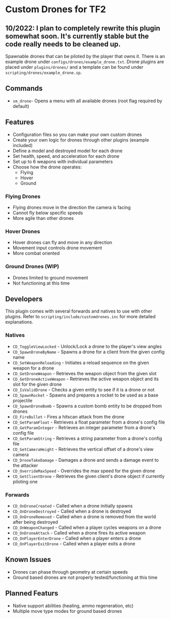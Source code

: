 # Custom Drones for TF2

## 10/2022: I plan to completely rewrite this plugin somewhat soon. It's currently stable but the code really needs to be cleaned up.

Spawnable drones that can be piloted by the player that owns it. There is an example drone under `configs/drones/example_drone.txt`. Drone plugins are placed under `plugins/drones/` and a template can be found under `scripting/drones/example_drone.sp`.

## Commands

  - `sm_drone`- Opens a menu with all available drones (root flag required by default)

## Features
  - Configuration files so you can make your own custom drones
  - Create your own logic for drones through other plugins (example included)
  - Define a model and destroyed model for each drone
  - Set health, speed, and acceleration for each drone
  - Set up to 6 weapons with individual parameters
  - Choose how the drone operates:
    - Flying
    - Hover
    - Ground


### Flying Drones
  - Flying drones move in the direction the camera is facing
  - Cannot fly below specific speeds
  - More agile than other drones

### Hover Drones
  - Hover drones can fly and move in any direction
  - Movement input controls drone movement
  - More combat oriented

### Ground Drones (WIP)
  - Drones limited to ground movement
  - Not functioning at this time

## Developers
This plugin comes with several forwards and natives to use with other plugins. Refer to `scripting/include/customdrones.inc` for more detailed explanations.

### Natives
  - `CD_ToggleViewLocked` - Unlock/Lock a drone to the player's view angles
  - `CD_SpawnDroneByName` - Spawns a drone for a client from the given config name
  - `CD_SetWeaponReloading` - Initiates a reload sequence on the given weapon for a drone
  - `CD_GetDroneWeapon` - Retrieves the weapon object from the given slot
  - `CD_GetDroneActiveWeapon` - Retrieves the active weapon object and its slot for the given drone
  - `CD_IsValidDrone` - Checks a given entity to see if it is a drone or not
  - `CD_SpawnRocket` - Spawns and prepares a rocket to be used as a base projectile
  - `CD_SpawnDroneBomb` - Spawns a custom bomb entity to be dropped from drones
  - `CD_FireBullet` - Fires a hitscan attack from the drone
  - `CD_GetParamFloat` - Retrieves a float parameter from a drone's config file
  - `CD_GetParamInteger` - Retrieves an integer parameter from a drone's config file
  - `CD_GetParamString` - Retrieves a string parameter from a drone's config file
  - `CD_GetCameraHeight` - Retrieves the vertical offset of a drone's view camera
  - `CD_DroneTakeDamage` - Damages a drone and sends a damage event to the attacker
  - `CD_OverrideMaxSpeed` - Overrides the max speed for the given drone
  - `CD_GetClientDrone` - Retrieves the given client's drone object if currently piloting one

### Forwards
  - `CD_OnDroneCreated` - Called when a drone initially spawns
  - `CD_OnDroneDestroyed` - Called when a drone is destroyed
  - `CD_OnDroneRemoved` - Called when a drone is removed from the world after being destroyed
  - `CD_OnWeaponChanged` - Called when a player cycles weapons on a drone
  - `CD_OnDroneAttack` - Called when a drone fires its active weapon
  - `CD_OnPlayerEnterDrone` - Called when a player enters a drone
  - `CD_OnPlayerExitDrone` - Called when a player exits a drone


## Known Issues
  - Drones can phase through geometry at certain speeds
  - Ground based drones are not properly tested/functioning at this time


## Planned Featurs
  - Native support abilities (healing, ammo regeneration, etc)
  - Multiple move type modes for ground based drones
